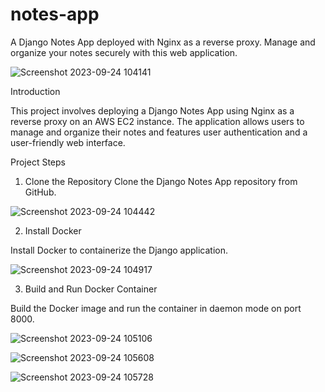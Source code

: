 # notes-app
A Django Notes App deployed with Nginx as a reverse proxy. Manage and organize your notes securely with this web application.

![Screenshot 2023-09-24 104141](https://github.com/sandesh1827/notes-app/assets/132772443/e1a86a65-2786-4f7d-be39-5eed6edfdd11)

Introduction

This project involves deploying a Django Notes App using Nginx as a reverse proxy on an AWS EC2 instance. The application allows users to manage and organize their notes and features user authentication and a user-friendly web interface.

Project Steps

1. Clone the Repository
Clone the Django Notes App repository from GitHub.

![Screenshot 2023-09-24 104442](https://github.com/sandesh1827/notes-app/assets/132772443/97815fad-f2a4-4ce4-a96e-9b0d8dc1239a)

2. Install Docker
 
Install Docker to containerize the Django application.

![Screenshot 2023-09-24 104917](https://github.com/sandesh1827/notes-app/assets/132772443/d44c3c8c-f924-4ebc-b747-edfbbfe71a60)

3. Build and Run Docker Container
   
Build the Docker image and run the container in daemon mode on port 8000.

![Screenshot 2023-09-24 105106](https://github.com/sandesh1827/notes-app/assets/132772443/7b95ee17-2750-4c28-8721-f073bb25053f)

![Screenshot 2023-09-24 105608](https://github.com/sandesh1827/notes-app/assets/132772443/f186f933-53bd-49e7-aaae-f735cd68077a)

![Screenshot 2023-09-24 105728](https://github.com/sandesh1827/notes-app/assets/132772443/9dbacf79-24ae-464b-a645-8c36f22c165f)



